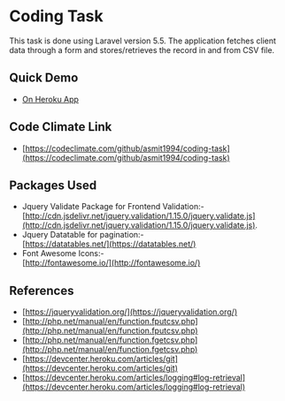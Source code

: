 # Coding Task

This task is done using Laravel version 5.5. The application fetches client data through a form and stores/retrieves the record in and from CSV file.

## Quick Demo
 - [On Heroku App](http://limitless-earth-47987.herokuapp.com/clients)

 ## Code Climate Link
  - [https://codeclimate.com/github/asmit1994/coding-task](https://codeclimate.com/github/asmit1994/coding-task)
   
## Packages Used
- Jquery Validate Package for Frontend Validation:- <br>
 [http://cdn.jsdelivr.net/jquery.validation/1.15.0/jquery.validate.js](http://cdn.jsdelivr.net/jquery.validation/1.15.0/jquery.validate.js). 
- Jquery Datatable for pagination:- <br>
 [https://datatables.net/](https://datatables.net/)
- Font Awesome Icons:- <br>
 [http://fontawesome.io/](http://fontawesome.io/)
   

## References

 -  [https://jqueryvalidation.org/](https://jqueryvalidation.org/)
 -  [http://php.net/manual/en/function.fputcsv.php](http://php.net/manual/en/function.fputcsv.php)
 -  [http://php.net/manual/en/function.fgetcsv.php](http://php.net/manual/en/function.fgetcsv.php)
 - [https://devcenter.heroku.com/articles/git](https://devcenter.heroku.com/articles/git)
 - [https://devcenter.heroku.com/articles/logging#log-retrieval](https://devcenter.heroku.com/articles/logging#log-retrieval)